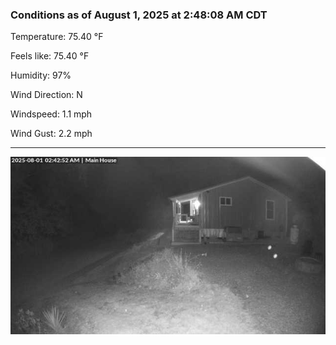 ### Conditions as of August 1, 2025 at 2:48:08 AM CDT 

Temperature: 75.40 &deg;F

Feels like: 75.40 &deg;F

Humidity: 97%

Wind Direction: N

Windspeed: 1.1 mph

Wind Gust: 2.2 mph

---

<img src="./images/latest.jpeg"/>

